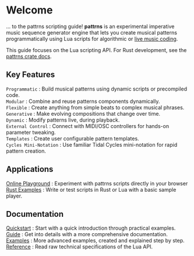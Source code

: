 # Welcome

... to the pattrns scripting guide! **pattrns** is an experimental imperative music sequence generator engine that lets you create musical patterns programmatically using Lua scripts for algorithmic or [live music coding](https://github.com/pjagielski/awesome-live-coding-music).

This guide focuses on the Lua scripting API. For Rust development, see the [pattrns crate docs](https://github.com/emuell/pattrns).


## Key Features

`Programmatic`
: Build musical patterns using dynamic scripts or precompiled code.<br>
`Modular`
: Combine and reuse patterns components dynamically.<br>
`Flexible`
: Create anything from simple beats to complex musical phrases.<br>
`Generative`
: Make evolving compositions that change over time.<br>
`Dynamic`
: Modify patterns live, during playback.<br>
`External Control`
: Connect with MIDI/OSC controllers for hands-on parameter tweaking.<br>
`Templates`
: Create user configurable pattern templates.<br>
`Cycles Mini-Notation`
: Use familiar Tidal Cycles mini-notation for rapid pattern creation.<br>


## Applications

[Online Playground](https://pattrns.renoise.com)
: Experiment with pattrns scripts directly in your browser<br>
[Rust Examples](https://github.com/emuell/pattrns/tree/master/examples)
: Write or test scripts in Rust or Lua with a basic sample player.<br>


## Documentation

[Quickstart](./quickstart.md)
: Start with a quick introduction through practical examples.<br>
[Guide](./guide/)
: Get into details with a more comprehensive documentation.<br>
[Examples](./examples/)
: More advanced examples, created and explained step by step.<br>
[Reference](./API/)
: Read raw technical specifications of the Lua API.